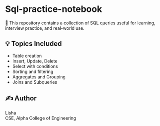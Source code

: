 # Sql-practice-notebook
📘 This repository contains a collection of SQL queries useful for learning, interview practice, and real-world use.
## 💡 Topics Included
- Table creation
- Insert, Update, Delete
- Select with conditions
- Sorting and filtering
- Aggregates and Grouping
- Joins and Subqueries
## ✍️ Author
Lisha  
CSE, Alpha College of Engineering
